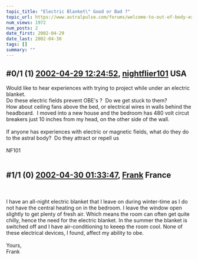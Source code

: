 ```yaml
---
topic_title: "Electric Blanket\" Good or Bad ?"
topic_url: https://www.astralpulse.com/forums/welcome-to-out-of-body-experiences!/electric-blanket-good-or-bad
num_views: 1972
num_posts: 2
date_first: 2002-04-29
date_last: 2002-04-30
tags: []
summary: ""
---
```


## \#0/1 (1) [2002-04-29 12:24:52](https://www.astralpulse.com/forums/index.php?msg=116569), [nightflier101](https://www.astralpulse.com/forums/profile/?u=495) USA ##
<section>
Would like to hear experiences with trying to project while under an electric blanket.
<br>
Do these electric fields prevent OBE's ?  Do we get stuck to them?
<br>
How about ceiling fans above the bed, or electrical wires in walls behind the
<br>
headboard.  I moved into a new house and the bedroom has 480 volt circut
<br>
breakers just 10 inches from my head, on the other side of the wall.
<br>
<br>
If anyone has experiences with electric or magnetic fields, what do they do
<br>
to the astral body?  Do they attract or repell us
<br>
<br>
NF101
<br>
<br>
</section>

## \#1/1 (0) [2002-04-30 01:33:47](https://www.astralpulse.com/forums/index.php?msg=4312), [Frank](https://www.astralpulse.com/forums/profile/?u=359) France ##
<section>
<br>
<br>
I have an all-night electric blanket that I leave on during winter-time as I do not have the central heating on in the bedroom. I leave the window open slightly to get plenty of fresh air. Which means the room can often get quite chilly, hence the need for the electric blanket. In the summer the blanket is switched off and I have air-conditioning to keeep the room cool. None of these electrical devices, I found, affect my ability to obe.
<br>
<br>
Yours,
<br>
Frank
<br>
<br>
</section>